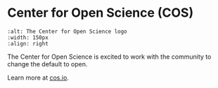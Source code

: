 # Center for Open Science (COS)
```{image} /About/logos/cos-dark-stacked-RGB.png
:alt: The Center for Open Science logo
:width: 150px
:align: right
```
The Center for Open Science is excited to work with the community to change the default to open.

Learn more at [cos.io](https://cos.io/).
